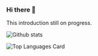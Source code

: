 ### Hi there 👋
This introduction still on progress.

<!--
**rezasurin/rezasurin** is a ✨ _special_ ✨ repository because its `README.md` (this file) appears on your GitHub profile.

Here are some ideas to get you started:

- 🔭 I’m currently working on ...
- 🌱 I’m currently learning ...
- 👯 I’m looking to collaborate on ...
- 🤔 I’m looking for help with ...
- 💬 Ask me about ...
- 📫 How to reach me: ...
- 😄 Pronouns: ...
- ⚡ Fun fact: ...
-->

![Github stats](https://github-readme-stats.vercel.app/api?username=rezasurin&theme=highcontrast&show_icons=true&count_private=true)

![Top Languages Card](https://github-readme-stats.vercel.app/api/top-langs/?username=rezasurin)
